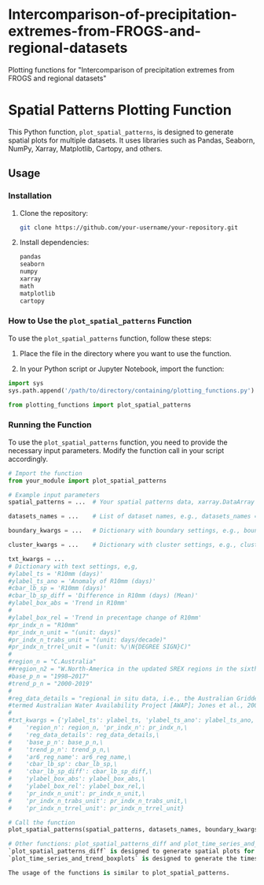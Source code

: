 # Intercomparison-of-precipitation-extremes-from-FROGS-and-regional-datasets
Plotting functions for "Intercomparison of precipitation extremes from FROGS and regional datasets"


# Spatial Patterns Plotting Function

This Python function, `plot_spatial_patterns`, is designed to generate spatial plots for multiple datasets. It uses libraries such as Pandas, Seaborn, NumPy, Xarray, Matplotlib, Cartopy, and others.

## Usage

### Installation

1. Clone the repository:

    ```bash
    git clone https://github.com/your-username/your-repository.git
    ```

2. Install dependencies:

    ```bash
    pandas
    seaborn
    numpy
    xarray
    math
    matplotlib
    cartopy
    ```

### How to Use the `plot_spatial_patterns` Function

To use the `plot_spatial_patterns` function, follow these steps:

1. Place the file in the directory where you want to use the function.

2. In your Python script or Jupyter Notebook, import the function:

```python
import sys
sys.path.append('/path/to/directory/containing/plotting_functions.py')

from plotting_functions import plot_spatial_patterns
```

### Running the Function

To use the `plot_spatial_patterns` function, you need to provide the necessary input parameters. Modify the function call in your script accordingly.

```python
# Import the function
from your_module import plot_spatial_patterns

# Example input parameters
spatial_patterns = ...  # Your spatial patterns data, xarray.DataArray object

datasets_names = ...    # List of dataset names, e.g., datasets_names = ["REGEN_LONG_V1-2019","GPCC_FDD_v2020","CPC_v1.0"]

boundary_kwargs = ...   # Dictionary with boundary settings, e.g., boundary_kwargs = {'lon_reg_min': 109.5, 'lon_reg_max': 155.5, 'lat_reg_min': -45.5, 'lat_reg_max': -9.5}

cluster_kwargs = ...    # Dictionary with cluster settings, e.g., cluster_kwargs = {'num_insitu': 3, 'num_sat': 6, 'num_reanal': 4, 'num_reg': 1}

txt_kwargs = ...
# Dictionary with text settings, e,g,
#ylabel_ts = 'R10mm (days)'
#ylabel_ts_ano = 'Anomaly of R10mm (days)'
#cbar_lb_sp = 'R10mm (days)'
#cbar_lb_sp_diff = 'Difference in R10mm (days) (Mean)'
#ylabel_box_abs = 'Trend in R10mm'
#
#ylabel_box_rel = 'Trend in precentage change of R10mm' 
#pr_indx_n = "R10mm"
#pr_indx_n_unit = "(unit: days)"
#pr_indx_n_trabs_unit = "(unit: days/decade)"
#pr_indx_n_trrel_unit = "(unit: %/\N{DEGREE SIGN}C)"
#
#region_n = "C.Australia"
##region_n2 = "W.North-America in the updated SREX regions in the sixth IPCC assessment report (AR6)"
#base_p_n = "1998–2017"
#trend_p_n = "2000-2019"
#
#reg_data_details = "regional in situ data, i.e., the Australian Gridded Climate Data (AGCD, previously \
#termed Australian Water Availability Project [AWAP]; Jones et al., 2009)"
#
#txt_kwargs = {'ylabel_ts': ylabel_ts, 'ylabel_ts_ano': ylabel_ts_ano, \
#    'region_n': region_n, 'pr_indx_n': pr_indx_n,\
#    'reg_data_details': reg_data_details,\
#    'base_p_n': base_p_n,\
#    'trend_p_n': trend_p_n,\
#    'ar6_reg_name': ar6_reg_name,\
#    'cbar_lb_sp': cbar_lb_sp,\
#    'cbar_lb_sp_diff': cbar_lb_sp_diff,\
#    'ylabel_box_abs': ylabel_box_abs,\
#    'ylabel_box_rel': ylabel_box_rel,\
#    'pr_indx_n_unit': pr_indx_n_unit,\
#    'pr_indx_n_trabs_unit': pr_indx_n_trabs_unit,\
#    'pr_indx_n_trrel_unit': pr_indx_n_trrel_unit}

# Call the function
plot_spatial_patterns(spatial_patterns, datasets_names, boundary_kwargs, cluster_kwargs, txt_kwargs)

# Other functions: plot_spatial_patterns_diff and plot_time_series_and_trend_boxplots
`plot_spatial_patterns_diff` is designed to generate spatial plots for the different between each dataset and the mean of multiple datasets. 
`plot_time_series_and_trend_boxplots` is designed to generate the timeseries and the trends (relative to time and GMST respectively) for the datasets.

The usage of the functions is similar to plot_spatial_patterns.
